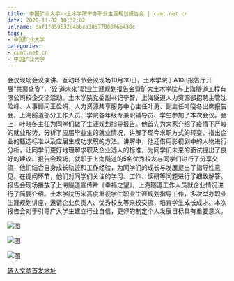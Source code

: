 ```yaml
---
title: 中国矿业大学->土木学院举办职业生涯规划报告会 | cumt.net.cn
date: 2020-11-02 18:32:02
urlname: daf1f859632e4bbca30d77008f6b438c
tags: 
- 中国矿业大学
categories:
- cumt.net.cn
- 中国矿业大学
---
```

会议现场会议演讲、互动环节会议现场10月30日，土木学院于A108报告厅开展“共襄盛‘矿’，‘砼’道未来”职业生涯规划报告会暨矿大土木学院与上海隧道工程有限公司校企交流活动。土木学院党委副书记李智，上海隧道人力资源部招聘主管沈险峰、人事顾问王俭娟、人力资源共享服务中心主任叶勇、副主任叶晓冬出席报告会，上海隧道部分工作人员、学院各年级专兼职辅导员、学生参加了本次会议。会上，叶晓冬主任为同学们做了生涯规划指导报告。他首先为大家介绍了疫情下严峻的就业形势，分析了应届毕业生的就业情况，讲解了现今求职方式的转变，指出企业的甄选标准以及应届生成功求职的方法。讲解中，他还借用影视剧中的人物进行分析，让同学们更好地理解求职及企业选人的标准，为同学们未来的面试提出了良好的建议。报告会现场，就职于上海隧道的5名优秀校友与同学们进行了分享交流，他们结合自身成长轨迹和工作经验，为同学们的成长与发展提出了指导性意见。在提问环节，他们对同学们关注的学习、工作、读研等问题进行了细致解答。报告会现场播放了上海隧道宣传片《幸福之望》，上海隧道工作人员就企业情况进行了简要介绍。土木学院历来高度重视学生职业生涯规划指导工作，多次举办职业生涯规划讲座，邀请企业负责人、优秀校友等来校交流，培育学生成长成才。本次报告会对于引导广大学生建立行业自信，更好的制定个人发展目标具有重要意义。

![图](http://xwzx.cumt.edu.cn/_upload/article/images/f8/51/b006b51e4a868746ab7159a6d8a4/fca2629c-3d56-457f-8979-622974c46cc5.jpg)

![图](http://xwzx.cumt.edu.cn/_upload/article/images/f8/51/b006b51e4a868746ab7159a6d8a4/bfcbeecf-a50e-48da-a542-30de3d5e9c57.jpg)

![图](http://xwzx.cumt.edu.cn/_upload/article/images/f8/51/b006b51e4a868746ab7159a6d8a4/3f7b153c-03a4-4da4-acd6-b3f86bf474ea.jpg)

[转入文章首发地址](http://xwzx.cumt.edu.cn/d8/72/c523a579698/page.htm)